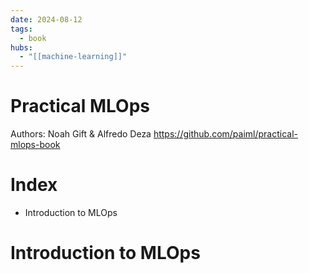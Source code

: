 ```yaml
---
date: 2024-08-12
tags:
  - book
hubs:
  - "[[machine-learning]]"
---
```

# Practical MLOps
Authors: Noah Gift & Alfredo Deza 
https://github.com/paiml/practical-mlops-book

# Index
- Introduction to MLOps


# Introduction to MLOps


